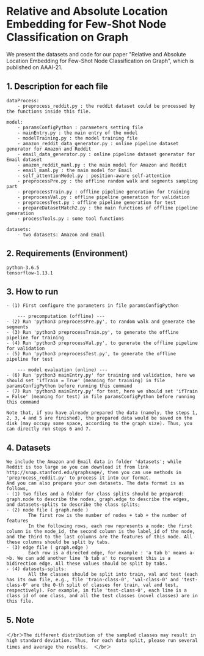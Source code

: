 
# Relative and Absolute Location Embedding for Few-Shot Node Classification on Graph

We present the datasets and code for our paper "Relative and Absolute Location Embedding for Few-Shot Node Classification on Graph", which is published on AAAI-21.


## 1. Description for each file

	dataProcess:
		- preprocess_reddit.py : the reddit dataset could be processed by the functions inside this file.
		
	model:
		- paramsConfigPython : parameters setting file
		- mainEntry.py : the main entry of the model
		- modelTraining.py : the model training file 
		- amazon_reddit_data_generator.py : online pipeline dataset generator for Amazon and Reddit
		- email_data_generator.py : online pipeline dataset generator for Email dataset
		- amazon_reddit_maml.py : the main model for Amazon and Reddit
		- email_maml.py : the main model for Email
		- self_attentionModel.py : position-aware self-attention
		- preprocessPre.py : the offline random walk and segments sampling part
		- preprocessTrain.py : offline pipeline generation for training
		- preprocessVal.py : offline pipeline generation for validation
		- preprocessTest.py : offline pipeline generation for test
		- prepareDatasetMatch2.py : the main functions of offline pipeline generation
		- processTools.py : some tool functions
	
	datasets:
		- two datasets: Amazon and Email
		
		
## 2. Requirements (Environment)
	python-3.6.5
	tensorflow-1.13.1


## 3. How to run
	- (1) First configure the parameters in file paramsConfigPython
		
		--- precomputation (offline) ---
	- (2) Run 'python3 preprocessPre.py', to random walk and generate the segments
	- (3) Run 'python3 preprocessTrain.py', to generate the offline pipeline for training
	- (4) Run 'python3 preprocessVal.py', to generate the offline pipeline for validation
	- (5) Run 'python3 preprocessTest.py', to generate the offline pipeline for test
		
		--- model evaluation (online) ---
	- (6) Run 'python3 mainEntry.py' for training and validation, here we should set 'ifTrain = True' (meaning for training) in file paramsConfigPython before running this command
	- (7) Run 'python3 mainEntry.py' for test, here we should set 'ifTrain = False' (meaning for test) in file paramsConfigPython before running this command
	
	Note that, if you have already prepared the data (namely, the steps 1, 2, 3, 4 and 5 are finished), the prepared data would be saved on the disk (may occupy some space, according to the graph size). Thus, you can directly run steps 6 and 7.
	

## 4. Datasets

	We include the Amazon and Email data in folder 'datasets'; while Reddit is too large so you can download it from link http://snap.stanford.edu/graphsage/, then you can use methods in 'preprocess_reddit.py' to process it into our format.
	And you can also prepare your own datasets. The data format is as follows,
	- (1) two files and a folder for class splits should be prepared: graph.node to describe the nodes, graph.edge to describe the edges, and datasets-splits to describe the class splits;
	- (2) node file ( graph.node )
			The first row is the number of nodes + tab + the number of features
			In the following rows, each row represents a node: the first column is the node_id, the second column is the label_id of the node, and the third to the last columns are the features of this node. All these columns should be split by tabs.
	- (3) edge file ( graph.edge )
			Each row is a directed edge, for example : 'a tab b' means a->b. We can add another line 'b tab a' to represent this is a bidirection edge. All these values should be split by tabs.
	- (4) datasets-splits:
			All the classes should be split into train, val and test (each has its own file, e.g., file 'train-class-0', 'val-class-0' and 'test-class-0' are the 0-th split of classes for train, val and test, respectively). For example, in file 'test-class-0', each line is a class id of one class, and all the test classes (novel classes) are in this file.

## 5. Note
	＜/br＞The different distribution of the sampled classes may result in high standard deviation. Thus, for each data split, please run several times and average the results.  ＜/br＞
	
